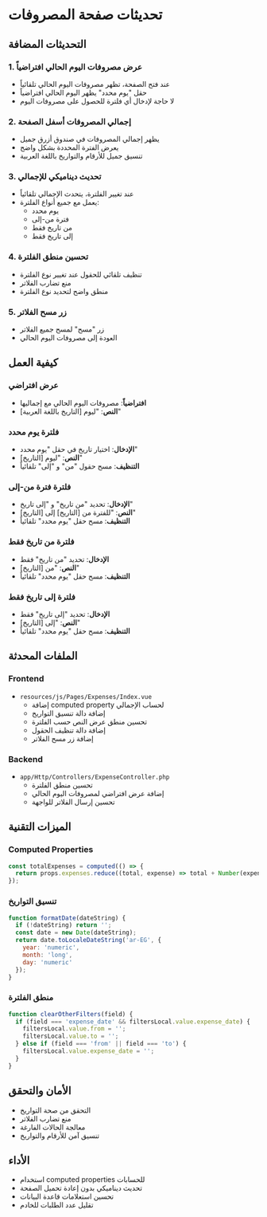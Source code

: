 # تحديثات صفحة المصروفات

## التحديثات المضافة

### 1. عرض مصروفات اليوم الحالي افتراضياً
- عند فتح الصفحة، تظهر مصروفات اليوم الحالي تلقائياً
- حقل "يوم محدد" يظهر اليوم الحالي افتراضياً
- لا حاجة لإدخال أي فلترة للحصول على مصروفات اليوم

### 2. إجمالي المصروفات أسفل الصفحة
- يظهر إجمالي المصروفات في صندوق أزرق جميل
- يعرض الفترة المحددة بشكل واضح
- تنسيق جميل للأرقام والتواريخ باللغة العربية

### 3. تحديث ديناميكي للإجمالي
- عند تغيير الفلترة، يتحدث الإجمالي تلقائياً
- يعمل مع جميع أنواع الفلترة:
  - يوم محدد
  - فترة من-إلى
  - من تاريخ فقط
  - إلى تاريخ فقط

### 4. تحسين منطق الفلترة
- تنظيف تلقائي للحقول عند تغيير نوع الفلترة
- منع تضارب الفلاتر
- منطق واضح لتحديد نوع الفلترة

### 5. زر مسح الفلاتر
- زر "مسح" لمسح جميع الفلاتر
- العودة إلى مصروفات اليوم الحالي

## كيفية العمل

### عرض افتراضي
- **افتراضياً**: مصروفات اليوم الحالي مع إجماليها
- **النص**: "ليوم [التاريخ باللغة العربية]"

### فلترة يوم محدد
- **الإدخال**: اختيار تاريخ في حقل "يوم محدد"
- **النص**: "ليوم [التاريخ]"
- **التنظيف**: مسح حقول "من" و "إلى" تلقائياً

### فلترة فترة من-إلى
- **الإدخال**: تحديد "من تاريخ" و "إلى تاريخ"
- **النص**: "للفترة من [التاريخ] إلى [التاريخ]"
- **التنظيف**: مسح حقل "يوم محدد" تلقائياً

### فلترة من تاريخ فقط
- **الإدخال**: تحديد "من تاريخ" فقط
- **النص**: "من [التاريخ]"
- **التنظيف**: مسح حقل "يوم محدد" تلقائياً

### فلترة إلى تاريخ فقط
- **الإدخال**: تحديد "إلى تاريخ" فقط
- **النص**: "إلى [التاريخ]"
- **التنظيف**: مسح حقل "يوم محدد" تلقائياً

## الملفات المحدثة

### Frontend
- `resources/js/Pages/Expenses/Index.vue`
  - إضافة computed property لحساب الإجمالي
  - إضافة دالة تنسيق التواريخ
  - تحسين منطق عرض النص حسب الفلترة
  - إضافة دالة تنظيف الحقول
  - إضافة زر مسح الفلاتر

### Backend
- `app/Http/Controllers/ExpenseController.php`
  - تحسين منطق الفلترة
  - إضافة عرض افتراضي لمصروفات اليوم الحالي
  - تحسين إرسال الفلاتر للواجهة

## الميزات التقنية

### Computed Properties
```javascript
const totalExpenses = computed(() => {
  return props.expenses.reduce((total, expense) => total + Number(expense.amount), 0);
});
```

### تنسيق التواريخ
```javascript
function formatDate(dateString) {
  if (!dateString) return '';
  const date = new Date(dateString);
  return date.toLocaleDateString('ar-EG', {
    year: 'numeric',
    month: 'long',
    day: 'numeric'
  });
}
```

### منطق الفلترة
```javascript
function clearOtherFilters(field) {
  if (field === 'expense_date' && filtersLocal.value.expense_date) {
    filtersLocal.value.from = '';
    filtersLocal.value.to = '';
  } else if (field === 'from' || field === 'to') {
    filtersLocal.value.expense_date = '';
  }
}
```

## الأمان والتحقق

- التحقق من صحة التواريخ
- منع تضارب الفلاتر
- معالجة الحالات الفارغة
- تنسيق آمن للأرقام والتواريخ

## الأداء

- استخدام computed properties للحسابات
- تحديث ديناميكي بدون إعادة تحميل الصفحة
- تحسين استعلامات قاعدة البيانات
- تقليل عدد الطلبات للخادم 